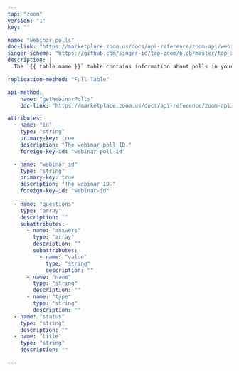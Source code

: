 ```yaml
---
tap: "zoom"
version: "1"
key: ""

name: "webinar_polls"
doc-link: "https://marketplace.zoom.us/docs/api-reference/zoom-api/webinars/webinarpolls"
singer-schema: "https://github.com/singer-io/tap-zoom/blob/master/tap_zoom/schemas/webinar_polls.json"
description: |
  The `{{ table.name }}` table contains information about polls in your {{ integration.display_name }} webinars.

replication-method: "Full Table"

api-method:
    name: "getWebinarPolls"
    doc-link: "https://marketplace.zoom.us/docs/api-reference/zoom-api/webinars/webinarpolls"

attributes:
  - name: "id"
    type: "string"
    primary-key: true
    description: "The webinar poll ID."
    foreign-key-id: "webinar-poll-id"

  - name: "webinar_id"
    type: "string"
    primary-key: true
    description: "The webinar ID."
    foreign-key-id: "webinar-id"
      
  - name: "questions"
    type: "array"
    description: ""
    subattributes:
      - name: "answers"
        type: "array"
        description: ""
        subattributes:
          - name: "value"
            type: "string"
            description: ""
      - name: "name"
        type: "string"
        description: ""
      - name: "type"
        type: "string"
        description: ""
  - name: "status"
    type: "string"
    description: ""
  - name: "title"
    type: "string"
    description: ""
  
---
```

